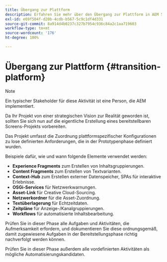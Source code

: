 ```yaml
---
title: Übergang zur Plattform
description: Erfahren Sie mehr über den Übergang zur Plattform in AEM Screens.
exl-id: e69f504f-d20b-4cdb-b567-5c9c1df4d331
source-git-commit: 8a914d4b0237c327b7954c936c84a2c1aa719603
workflow-type: tm+mt
source-wordcount: '176'
ht-degree: 100%

---
```


# Übergang zur Plattform {#transition-platform}

>[!NOTE]
>
>Ein typischer Stakeholder für diese Aktivität ist eine Person, die AEM implementiert.

Da Ihr Projekt von einer strategischen Vision zur Realität geworden ist, sollten Sie sich nun auf die eigentliche Erstellung eines bereitstellbaren Screens-Projekts vorbereiten.

Das Projekt umfasst die Zuordnung plattformspezifischer Konfigurationen zu lose definierten Anforderungen, die in der Prototypenphase definiert wurden.

Beispiele dafür, wie und wann folgende Elemente verwendet werden:

* **Experience Fragments** zum Erstellen von Inhaltsgruppierungen.
* **Content Fragments** zum Erstellen von Textvarianten.
* **Context-Hub** zum Erstellen externer Datenspeicher, SPAs für interaktive Erlebnisse.
* **OSGi-Services** für Netzwerkwarnungen.
* **Asset-Link** für Creative Cloud-Sourcing.
* **Netzwerkordner** für die Asset-Zuordnung.
* **Textüberlagerung** für Echtzeitdaten.
* **Zeitpläne** für Anzeige-/Kanalgruppierungen.
* **Workflows** für automatisierte Inhaltsbearbeitung.

Prüfen Sie in dieser Phase alle Aufgaben und Aktivitäten, die Aufmerksamkeit erfordern, und dokumentieren Sie diese ordnungsgemäß, damit zugewiesene Aufgaben in der Bereitstellungsphase richtig nachverfolgt werden können.

Prüfen Sie in dieser Phase außerdem alle vordefinierten Aktivitäten als mögliche Automatisierungskandidaten.
